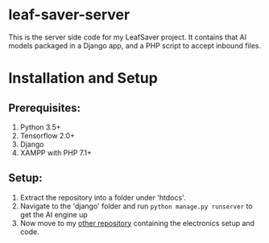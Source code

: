 # leaf-saver-server
This is the server side code for my LeafSaver project. It contains that AI models packaged in a Django app, and a PHP script to accept inbound files. 

# Installation and Setup
## Prerequisites:
1. Python 3.5+
2. Tensorflow 2.0+
3. Django
4. XAMPP with PHP 7.1+
## Setup:
1. Extract the repository into a folder under 'htdocs'.
2. Navigate to the 'django' folder and run `python manage.py runserver` to get the AI engine up
3. Now move to my [other repository](https://github.com/Harshith996/leaf-saver-arduino-esp32-cam) containing the electronics setup and code.

